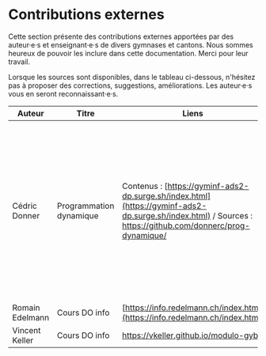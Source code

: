 # Contributions externes

Cette section présente des contributions externes apportées par des auteur·e·s et enseignant·e·s de divers gymnases et cantons. Nous sommes heureux de pouvoir les inclure dans cette documentation. Merci pour leur travail. 

Lorsque les sources sont disponibles, dans le tableau ci-dessous, n'hésitez pas à proposer des corrections, suggestions, améliorations. Les auteur·e·s vous en seront reconnaissant·e·s. 

|  Auteur |  Titre |  Liens |  Résumé | 
|---|---|---|---|
| Cédric Donner  |  Programmation dynamique | Contenus : [https://gyminf-ads2-dp.surge.sh/index.html](https://gyminf-ads2-dp.surge.sh/index.html) / Sources : [https://github.com/donnerc/prog-dynamique/ ](https://github.com/donnerc/prog-dynamique/ )  | La programmation dynamique est une technique de résolution de problèmes d’optimisation développée par Richard Bellman dès les années 1940. Elle revêt une importance capitale en optimisation et en théorie du contrôle. |
| Romain Edelmann | Cours DO info | [https://info.redelmann.ch/index.html](https://info.redelmann.ch/index.html)| Cours de 1e et 2e année|
| Vincent Keller | Cours DO info | [https://vkeller.github.io/modulo-gybe ](https://vkeller.github.io/modulo-gybe)| Cours de 1e et 2e année|
